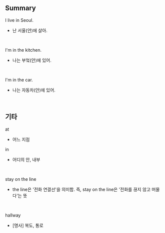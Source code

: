 ## Summary

I live in Seoul.
- 난 서울(안)에 살아.

<br>

I'm in the kitchen.
- 나는 부엌(안)에 있어.

<br>

I'm in the car.
- 나는 자동차(안)에 있어.

<br>

## 기타

at
- 어느 지점

in
- 어디의 안, 내부

<br>

stay on the line
- the line은 '전화 연결선'을 의미함. 즉, stay on the line은 '전화를 끊지 않고 머물다'는 뜻

<br>

hallway
- [명사] 복도, 통로
